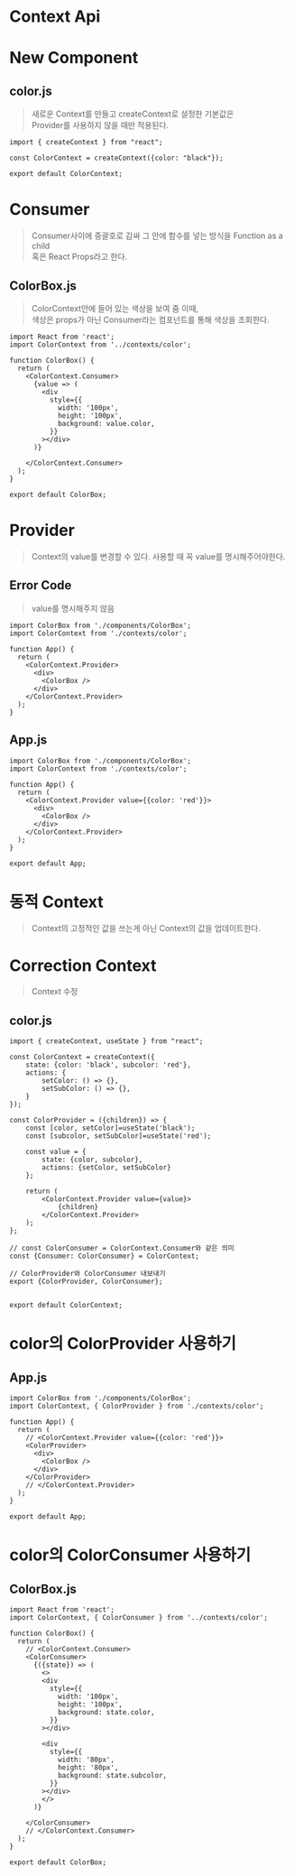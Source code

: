# Context Api

# New Component

## color.js
> 새로운 Context를 만들고 createContext로 설정한 기본값은  
> Provider를 사용하지 않을 때만 적용된다.
```
import { createContext } from "react";

const ColorContext = createContext({color: "black"});

export default ColorContext;
```

# Consumer
> Consumer사이에 중괄호로 감싸 그 안에 함수를 넣는 방식을 Function as a child  
> 혹은 React Props라고 한다. 

## ColorBox.js
> ColorContext안에 들어 있는 색상을 보여 줌 이때,  
> 색상은 props가 아닌 Consumer라는 컴포넌트를 통해 색상을 조회한다.

```
import React from 'react';
import ColorContext from '../contexts/color';

function ColorBox() {
  return (
    <ColorContext.Consumer>
      {value => (
        <div
          style={{
            width: '100px',
            height: '100px',
            background: value.color,
          }}
        ></div>
      )}

    </ColorContext.Consumer>
  );
}

export default ColorBox;
```

# Provider
> Context의 value를 변경할 수 있다.
> 사용할 때 꼭 value를 명시해주어야한다.

## Error Code
> value를 명시해주지 않음
```
import ColorBox from './components/ColorBox';
import ColorContext from './contexts/color';

function App() {
  return (
    <ColorContext.Provider>
      <div>
        <ColorBox />
      </div>
    </ColorContext.Provider> 
  );
}
```

## App.js
```
import ColorBox from './components/ColorBox';
import ColorContext from './contexts/color';

function App() {
  return (
    <ColorContext.Provider value={{color: 'red'}}>
      <div>
        <ColorBox />
      </div>
    </ColorContext.Provider> 
  );
}

export default App;
```

# 동적 Context
> Context의 고정적인 값을 쓰는게 아닌 Context의 값을 업데이트한다.

# Correction Context
> Context 수정

## color.js
```
import { createContext, useState } from "react";

const ColorContext = createContext({
    state: {color: 'black', subcolor: 'red'},
    actions: {
        setColor: () => {},
        setSubColor: () => {},
    }
});

const ColorProvider = ({children}) => {
    const [color, setColor]=useState('black');
    const [subcolor, setSubColor]=useState('red');
    
    const value = {
        state: {color, subcolor},
        actions: {setColor, setSubColor}
    };

    return (
        <ColorContext.Provider value={value}>
            {children}
        </ColorContext.Provider>
    );
};

// const ColorConsumer = ColorContext.Consumer와 같은 의미
const {Consumer: ColorConsumer} = ColorContext;

// ColorProvider와 ColorConsumer 내보내기
export {ColorProvider, ColorConsumer};


export default ColorContext;
```

# color의 ColorProvider 사용하기
## App.js
```
import ColorBox from './components/ColorBox';
import ColorContext, { ColorProvider } from './contexts/color';

function App() {
  return (
    // <ColorContext.Provider value={{color: 'red'}}>
    <ColorProvider>
      <div>
        <ColorBox />
      </div>
    </ColorProvider>
    // </ColorContext.Provider> 
  );
}

export default App;
```

# color의 ColorConsumer 사용하기
## ColorBox.js
```
import React from 'react';
import ColorContext, { ColorConsumer } from '../contexts/color';

function ColorBox() {
  return (
    // <ColorContext.Consumer>
    <ColorConsumer>
      {({state}) => (
        <>
        <div
          style={{
            width: '100px',
            height: '100px',
            background: state.color,
          }}
        ></div>

        <div
          style={{
            width: '80px',
            height: '80px',
            background: state.subcolor,
          }}
        ></div>
        </>
      )}

    </ColorConsumer>
    // </ColorContext.Consumer>
  );
}

export default ColorBox;
```
